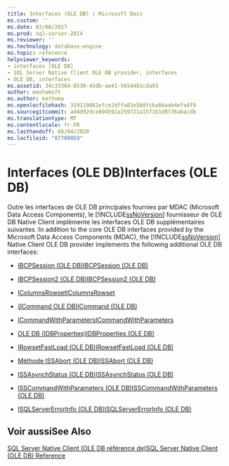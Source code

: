 ```yaml
---
title: Interfaces (OLE DB) | Microsoft Docs
ms.custom: ''
ms.date: 03/08/2017
ms.prod: sql-server-2014
ms.reviewer: ''
ms.technology: database-engine
ms.topic: reference
helpviewer_keywords:
- interfaces [OLE DB]
- SQL Server Native Client OLE DB provider, interfaces
- OLE DB, interfaces
ms.assetid: 34c33364-8538-45db-ae41-5654481cda93
author: mashamsft
ms.author: mathoma
ms.openlocfilehash: 329119862efce2dffa83e50dfcbabbaab4efa4f9
ms.sourcegitcommit: ad4d92dce894592a259721a1571b1d8736abacdb
ms.translationtype: MT
ms.contentlocale: fr-FR
ms.lasthandoff: 08/04/2020
ms.locfileid: "87709859"
---
```

# <a name="interfaces-ole-db"></a><span data-ttu-id="d175c-102">Interfaces (OLE DB)</span><span class="sxs-lookup"><span data-stu-id="d175c-102">Interfaces (OLE DB)</span></span>
  <span data-ttu-id="d175c-103">Outre les interfaces de OLE DB principales fournies par MDAC (Microsoft Data Access Components), le [!INCLUDE[ssNoVersion](../../includes/ssnoversion-md.md)] fournisseur de OLE DB Native Client implémente les interfaces OLE DB supplémentaires suivantes :</span><span class="sxs-lookup"><span data-stu-id="d175c-103">In addition to the core OLE DB interfaces provided by the Microsoft Data Access Components (MDAC), the [!INCLUDE[ssNoVersion](../../includes/ssnoversion-md.md)] Native Client OLE DB provider implements the following additional OLE DB interfaces:</span></span>  
  
-   [<span data-ttu-id="d175c-104">IBCPSession &#40;OLE DB&#41;</span><span class="sxs-lookup"><span data-stu-id="d175c-104">IBCPSession &#40;OLE DB&#41;</span></span>](../../relational-databases/native-client-ole-db-interfaces/ibcpsession-ole-db.md)  
  
-   [<span data-ttu-id="d175c-105">IBCPSession2 &#40;OLE DB&#41;</span><span class="sxs-lookup"><span data-stu-id="d175c-105">IBCPSession2 &#40;OLE DB&#41;</span></span>](../../relational-databases/native-client-ole-db-interfaces/ibcpsession2-ole-db.md)  
  
-   [<span data-ttu-id="d175c-106">IColumnsRowset</span><span class="sxs-lookup"><span data-stu-id="d175c-106">IColumnsRowset</span></span>](../../relational-databases/native-client-ole-db-interfaces/icolumnsrowset.md)  
  
-   [<span data-ttu-id="d175c-107">&#40;ICommand OLE DB&#41;</span><span class="sxs-lookup"><span data-stu-id="d175c-107">ICommand &#40;OLE DB&#41;</span></span>](../../relational-databases/native-client-ole-db-interfaces/icommand-ole-db.md)  
  
-   [<span data-ttu-id="d175c-108">ICommandWithParameters</span><span class="sxs-lookup"><span data-stu-id="d175c-108">ICommandWithParameters</span></span>](../../relational-databases/native-client-ole-db-interfaces/icommandwithparameters.md)  
  
-   [<span data-ttu-id="d175c-109">OLE DB &#40;IDBProperties&#41;</span><span class="sxs-lookup"><span data-stu-id="d175c-109">IDBProperties &#40;OLE DB&#41;</span></span>](../../relational-databases/native-client-ole-db-interfaces/idbproperties-ole-db.md)  
  
-   [<span data-ttu-id="d175c-110">IRowsetFastLoad &#40;OLE DB&#41;</span><span class="sxs-lookup"><span data-stu-id="d175c-110">IRowsetFastLoad &#40;OLE DB&#41;</span></span>](../../relational-databases/native-client-ole-db-interfaces/irowsetfastload-ole-db.md)  
  
-   [<span data-ttu-id="d175c-111">Méthode ISSAbort &#40;OLE DB&#41;</span><span class="sxs-lookup"><span data-stu-id="d175c-111">ISSAbort &#40;OLE DB&#41;</span></span>](../../../2014/database-engine/dev-guide/issabort-ole-db.md)  
  
-   [<span data-ttu-id="d175c-112">ISSAsynchStatus &#40;OLE DB&#41;</span><span class="sxs-lookup"><span data-stu-id="d175c-112">ISSAsynchStatus &#40;OLE DB&#41;</span></span>](../../relational-databases/native-client-ole-db-interfaces/issasynchstatus-ole-db.md)  
  
-   [<span data-ttu-id="d175c-113">ISSCommandWithParameters &#40;OLE DB&#41;</span><span class="sxs-lookup"><span data-stu-id="d175c-113">ISSCommandWithParameters &#40;OLE DB&#41;</span></span>](../../relational-databases/native-client-ole-db-interfaces/isscommandwithparameters-ole-db.md)  
  
-   [<span data-ttu-id="d175c-114">ISQLServerErrorInfo &#40;OLE DB&#41;</span><span class="sxs-lookup"><span data-stu-id="d175c-114">ISQLServerErrorInfo &#40;OLE DB&#41;</span></span>](../../../2014/database-engine/dev-guide/isqlservererrorinfo-ole-db.md)  
  
## <a name="see-also"></a><span data-ttu-id="d175c-115">Voir aussi</span><span class="sxs-lookup"><span data-stu-id="d175c-115">See Also</span></span>  
 [<span data-ttu-id="d175c-116">SQL Server Native Client &#40;OLE DB référence de&#41;</span><span class="sxs-lookup"><span data-stu-id="d175c-116">SQL Server Native Client &#40;OLE DB&#41; Reference</span></span>](../../relational-databases/native-client-ole-db-interfaces/sql-server-native-client-ole-db-interfaces.md)  
  
  
